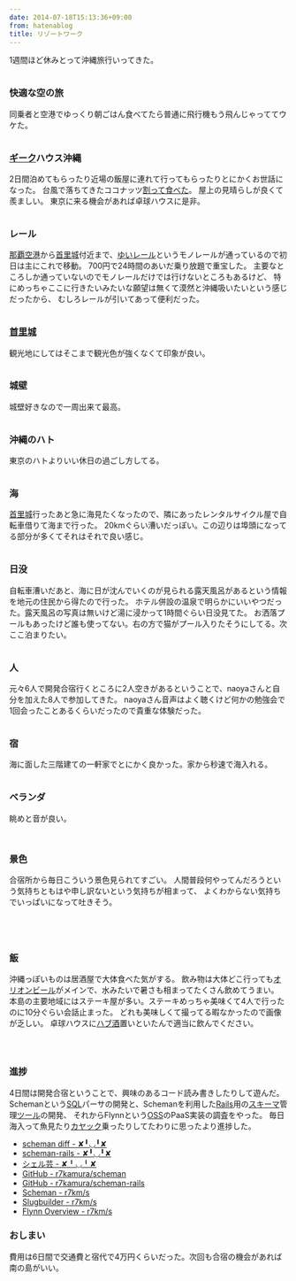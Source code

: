 ```yaml
---
date: 2014-07-18T15:13:36+09:00
from: hatenablog
title: リゾートワーク
---
```


<p>1週間ほど休みとって沖縄旅行いってきた。</p>

<p><img src="https://pbs.twimg.com/media/BseyYhxCAAA2QoG.jpg:large" alt="" /></p>

<h3>快適な空の旅</h3>

<p>同乗者と空港でゆっくり朝ごはん食べてたら普通に飛行機もう飛んじゃっててウケた。</p>

<p><img src="https://pbs.twimg.com/media/Bsuk6meCMAAzgZ4.jpg:large" alt="" /></p>

<h3><a class="keyword" href="http://d.hatena.ne.jp/keyword/%A5%AE%A1%BC%A5%AF">ギーク</a>ハウス沖縄</h3>

<p>2日間泊めてもらったり近場の飯屋に連れて行ってもらったりとにかくお世話になった。
台風で落ちてきたココナッツ<a href="http://r7kamura.hatenablog.com/entry/2014/07/12/223750">割って食べた</a>。
屋上の見晴らしが良くて羨ましい。
東京に来る機会があれば卓球ハウスに是非。</p>

<p><img src="https://pbs.twimg.com/media/BsVWt8XCQAA4M4n.jpg:large" alt="" /></p>

<h3>レール</h3>

<p><a class="keyword" href="http://d.hatena.ne.jp/keyword/%C6%E1%C7%C6%B6%F5%B9%C1">那覇空港</a>から<a class="keyword" href="http://d.hatena.ne.jp/keyword/%BC%F3%CE%A4%BE%EB">首里城</a>付近まで、<a class="keyword" href="http://d.hatena.ne.jp/keyword/%A4%E6%A4%A4%A5%EC%A1%BC%A5%EB">ゆいレール</a>というモノレールが通っているので初日は主にこれで移動。
700円で24時間のあいだ乗り放題で重宝した。
主要なところしか通っていないのでモノレールだけでは行けないところもあるけど、
特にめっちゃここに行きたいみたいな願望は無くて漠然と沖縄吸いたいという感じだったから、
むしろレールが引いてあって便利だった。</p>

<p><img src="https://pbs.twimg.com/media/BsY-v7mCMAEZ52A.jpg:large" alt="" /></p>

<h3><a class="keyword" href="http://d.hatena.ne.jp/keyword/%BC%F3%CE%A4%BE%EB">首里城</a></h3>

<p>観光地にしてはそこまで観光色が強くなくて印象が良い。</p>

<p><img src="https://pbs.twimg.com/media/BszYHOZCUAAMq8G.jpg:large" alt="" /></p>

<h3>城壁</h3>

<p>城壁好きなので一周出来て最高。</p>

<p><img src="https://pbs.twimg.com/media/BsZi88TCUAEgVCR.jpg:large" alt="" /></p>

<h3>沖縄のハト</h3>

<p>東京のハトよりいい休日の過ごし方してる。</p>

<p><img src="https://pbs.twimg.com/media/BsZd21WCcAAYjuE.jpg:large" alt="" /></p>

<h3>海</h3>

<p><a class="keyword" href="http://d.hatena.ne.jp/keyword/%BC%F3%CE%A4%BE%EB">首里城</a>行ったあと急に海見たくなったので、隣にあったレンタルサイクル屋で自転車借りて海まで行った。
20kmぐらい漕いだっぽい。この辺りは埠頭になってる部分が多くてそれはそれで良い感じ。</p>

<p><img src="https://pbs.twimg.com/media/BsZ1dOjCYAAyc9X.jpg:large" alt="" /></p>

<h3>日没</h3>

<p>自転車漕いだあと、海に日が沈んでいくのが見られる露天風呂があるという情報を地元の住民から得たので行った。
ホテル併設の温泉で明らかにいいやつだった。露天風呂の写真は無いけど湯に浸かって1時間ぐらい日没見てた。
お洒落プールもあったけど誰も使ってない。右の方で猫がプール入りたそうにしてる。次ここ泊まりたい。</p>

<p><img src="https://pbs.twimg.com/media/Bsa1rm-CAAAKxFS.jpg:large" alt="" /></p>

<h3>人</h3>

<p>元々6人で開発合宿行くところに2人空きがあるということで、naoyaさんと自分を加えた8人で参加してきた。
naoyaさん音声はよく聴くけど何かの勉強会で1回会ったことあるくらいだったので貴重な体験だった。</p>

<p><img src="https://pbs.twimg.com/media/Bsaa7lkCYAEn4xd.jpg:large" alt="" /></p>

<h3>宿</h3>

<p>海に面した三階建ての一軒家でとにかく良かった。家から秒速で海入れる。</p>

<p><img src="https://pbs.twimg.com/media/Bso1oEECUAAnNzn.jpg:large" alt="" /></p>

<h3>ベランダ</h3>

<p>眺めと音が良い。</p>

<p><img src="https://pbs.twimg.com/media/Bsfz-ELCQAASQtU.jpg:large" alt="" /></p>

<p><img src="https://pbs.twimg.com/media/BsqSb7KCAAAZzSU.jpg:large" alt="" /></p>

<h3>景色</h3>

<p>合宿所から毎日こういう景色見られてすごい。
人間普段何やってんだろうという気持ちともはや申し訳ないという気持ちが相まって、
よくわからない気持ちでいっぱいになって吐きそう。</p>

<p><img src="https://pbs.twimg.com/media/BsevByFCYAA_udX.jpg:large" alt="" /></p>

<p><img src="https://pbs.twimg.com/media/Bsf1b2bCcAAJqdU.jpg:large" alt="" /></p>

<p><img src="https://pbs.twimg.com/media/BsqTvpaCIAAlB5d.jpg:large" alt="" /></p>

<p><img src="https://pbs.twimg.com/media/BsgBvNUCUAEEdFr.jpg:large" alt="" /></p>

<h3>飯</h3>

<p>沖縄っぽいものは居酒屋で大体食べた気がする。
飲み物は大体どこ行っても<a class="keyword" href="http://d.hatena.ne.jp/keyword/%A5%AA%A5%EA%A5%AA%A5%F3%A5%D3%A1%BC%A5%EB">オリオンビール</a>がメインで、水みたいで暑さも相まってたくさん飲めてうまい。
本島の主要地域にはステーキ屋が多い。ステーキめっちゃ美味くて4人で行ったのに10分ぐらい会話止まった。
どれも美味しくて撮ってる暇なかったので画像が乏しい。
卓球ハウスに<a class="keyword" href="http://d.hatena.ne.jp/keyword/%A5%CF%A5%D6%BC%F2">ハブ酒</a>置いといたんで適当に飲んでください。</p>

<p><img src="https://pbs.twimg.com/media/BsowUA5CYAASVDN.jpg:large" alt="" /></p>

<p><img src="https://pbs.twimg.com/media/BsuQAAUCMAEBbd_.jpg:large" alt="" /></p>

<p><img src="https://pbs.twimg.com/media/BsuUVRhCIAE7chh.jpg:large" alt="" /></p>

<h3>進捗</h3>

<p>4日間は開発合宿ということで、興味のあるコード読み書きしたりして遊んだ。
Schemanという<a class="keyword" href="http://d.hatena.ne.jp/keyword/SQL">SQL</a>パーサの開発と、Schemanを利用した<a class="keyword" href="http://d.hatena.ne.jp/keyword/Rails">Rails</a>用の<a class="keyword" href="http://d.hatena.ne.jp/keyword/%A5%B9%A5%AD%A1%BC%A5%DE">スキーマ</a>管理<a class="keyword" href="http://d.hatena.ne.jp/keyword/%A5%C4%A1%BC%A5%EB">ツール</a>の開発、
それからFlynnという<a class="keyword" href="http://d.hatena.ne.jp/keyword/OSS">OSS</a>のPaaS実装の調査をやった。
毎日海入って魚見たり<a class="keyword" href="http://d.hatena.ne.jp/keyword/%A5%AB%A5%E4%A5%C3%A5%AF">カヤック</a>乗ったりしてたわりに思ったより進捗した。</p>

<ul>
<li><a href="http://r7kamura.hatenablog.com/entry/2014/07/15/103755">scheman diff - ✘╹◡╹✘</a></li>
<li><a href="http://r7kamura.hatenablog.com/entry/2014/07/15/192958">scheman-rails - ✘╹◡╹✘</a></li>
<li><a href="http://r7kamura.hatenablog.com/entry/2014/07/16/184327">シェル芸 - ✘╹◡╹✘</a></li>
<li><a href="https://github.com/r7kamura/scheman">GitHub - r7kamura/scheman</a></li>
<li><a href="https://github.com/r7kamura/scheman-rails">GitHub - r7kamura/scheman-rails</a></li>
<li><a href="http://r7kamura.github.io/2014/07/10/scheman.html">Scheman - r7km/s</a></li>
<li><a href="http://r7kamura.github.io/2014/07/16/slugbuilder.html">Slugbuilder - r7km/s</a></li>
<li><a href="http://r7kamura.github.io/2014/07/17/flynn-overview.html">Flynn Overview - r7km/s</a></li>
</ul>


<h3>おしまい</h3>

<p>費用は6日間で交通費と宿代で4万円くらいだった。次回も合宿の機会があれば南の島がいい。</p>

